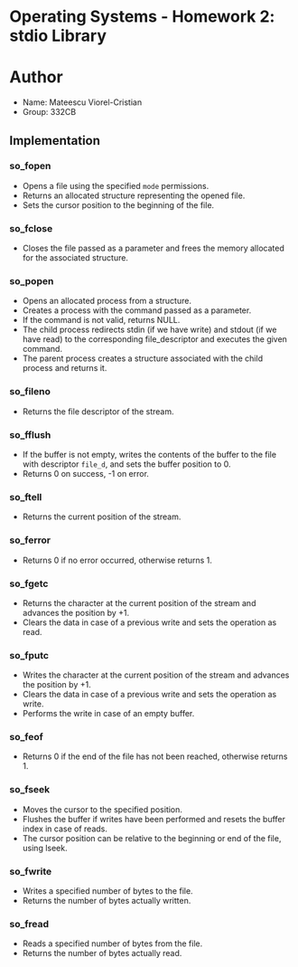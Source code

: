 # Operating Systems - Homework 2: stdio Library

# Author
- Name: Mateescu Viorel-Cristian
- Group: 332CB

## Implementation

### so_fopen
- Opens a file using the specified `mode` permissions.
- Returns an allocated structure representing the opened file.
- Sets the cursor position to the beginning of the file.

### so_fclose
- Closes the file passed as a parameter and frees the memory allocated for the associated structure.

### so_popen
- Opens an allocated process from a structure.
- Creates a process with the command passed as a parameter.
- If the command is not valid, returns NULL.
- The child process redirects stdin (if we have write) and stdout (if we have read) to the corresponding file_descriptor and executes the given command.
- The parent process creates a structure associated with the child process and returns it.

### so_fileno
- Returns the file descriptor of the stream.

### so_fflush
- If the buffer is not empty, writes the contents of the buffer to the file with descriptor `file_d`, and sets the buffer position to 0.
- Returns 0 on success, -1 on error.

### so_ftell
- Returns the current position of the stream.

### so_ferror
- Returns 0 if no error occurred, otherwise returns 1.

### so_fgetc
- Returns the character at the current position of the stream and advances the position by +1.
- Clears the data in case of a previous write and sets the operation as read.

### so_fputc
- Writes the character at the current position of the stream and advances the position by +1.
- Clears the data in case of a previous write and sets the operation as write.
- Performs the write in case of an empty buffer.

### so_feof
- Returns 0 if the end of the file has not been reached, otherwise returns 1.

### so_fseek
- Moves the cursor to the specified position.
- Flushes the buffer if writes have been performed and resets the buffer index in case of reads.
- The cursor position can be relative to the beginning or end of the file, using lseek.

### so_fwrite
- Writes a specified number of bytes to the file.
- Returns the number of bytes actually written.

### so_fread
- Reads a specified number of bytes from the file.
- Returns the number of bytes actually read.
